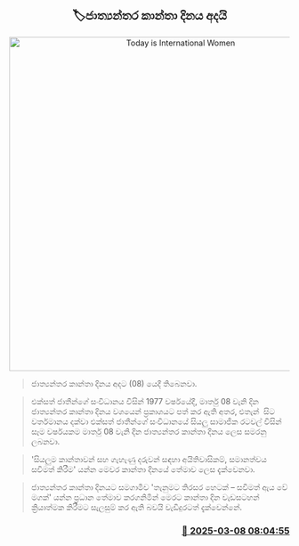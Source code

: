 <p align='center'><b><h2 align='center' title='Today is International Women's Day.'>🏷ජාත්‍යන්තර කාන්තා දිනය අදයි</h2></b></p>
<p align='center'><img src='https://helakuru.sgp1.cdn.digitaloceanspaces.com/esana/images/lib/women-day-2024.jpg' width='600' alt='Today is International Women's Day.'></p>

> ජාත්‍යන්තර කාන්තා දිනය අදට (08) යෙදී තිබෙනවා.

> එක්සත් ජාතීන්ගේ සංවිධානය විසින් 1977 වර්ෂයේදී, මාර්තු 08 වැනි දින ජාත්‍යන්තර කාන්තා දිනය වශයෙන් ප්‍රකාශයට පත් කර ඇති අතර, එතැන්  සිට වර්තමානය දක්වා එක්සත් ජාතීන්ගේ සංවිධානයේ සියලු සාමාජික රටවල් විසින් සෑම වර්ෂයකම මාර්තු 08 වැනි දින ජාත්‍යන්තර කාන්තා දිනය ලෙස සමරනු ලබනවා.

> 'සියලුම කාන්තාවන් සහ ගැහැණු දරුවන් සඳහා අයිතිවාසිකම්, සමානත්වය සවිමත් කිරීම' යන්න මෙවර කාන්තා දිනයේ තේමාව ලෙස දැක්වෙනවා.

> ජාත්‍යන්තර කාන්තා දිනයට සමගාමීව 'තැනුමට තිරසර හෙටක් – සවිමත් ඇය වේ මගක්' යන්න ප්‍රධාන තේමාව කරගනිමින් මෙරට කාන්තා දින වැඩසටහන් ක්‍රියාත්මක කිරීමට සැලසුම් කර ඇති බවයි වැඩිදුරටත් දැක්වෙන්නේ.



<h3 align='right'><a href='https://www.helakuru.lk/esana/p/108151/'>📅 2025-03-08 08:04:55</a></h3>
